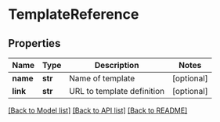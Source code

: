 # TemplateReference

## Properties
Name | Type | Description | Notes
------------ | ------------- | ------------- | -------------
**name** | **str** | Name of template | [optional] 
**link** | **str** | URL to template definition | [optional] 

[[Back to Model list]](../README.md#documentation-for-models) [[Back to API list]](../README.md#documentation-for-api-endpoints) [[Back to README]](../README.md)


